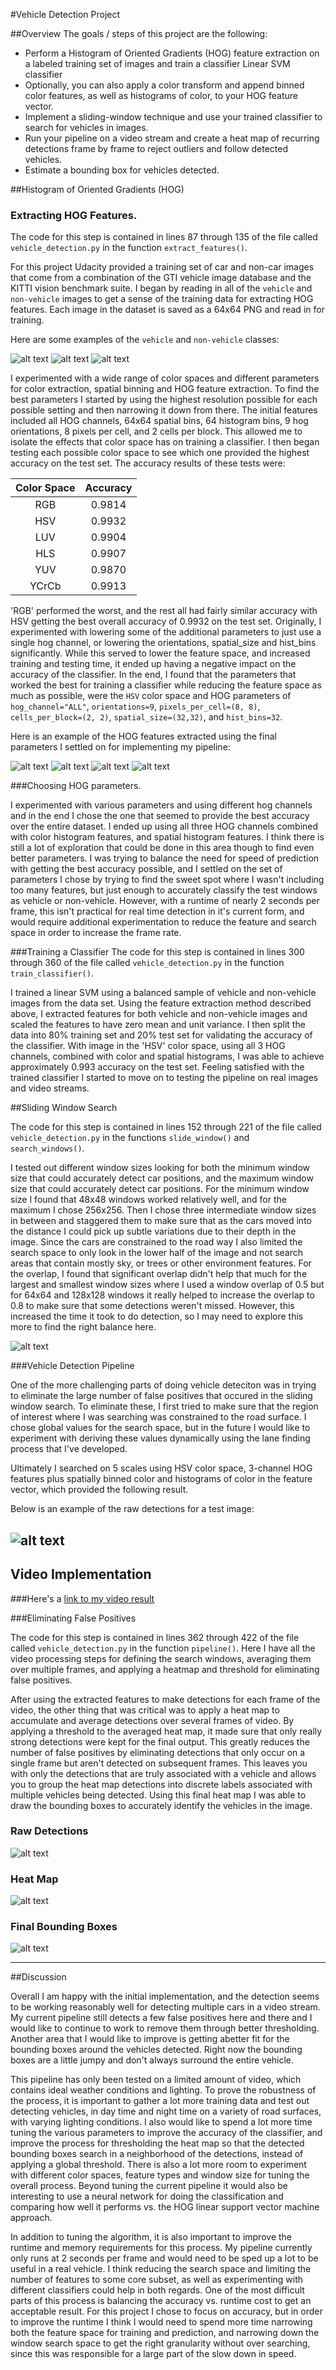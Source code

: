 #Vehicle Detection Project

##Overview
The goals / steps of this project are the following:

* Perform a Histogram of Oriented Gradients (HOG) feature extraction on a labeled training set of images and train a classifier Linear SVM classifier
* Optionally, you can also apply a color transform and append binned color features, as well as histograms of color, to your HOG feature vector. 
* Implement a sliding-window technique and use your trained classifier to search for vehicles in images.
* Run your pipeline on a video stream and create a heat map of recurring detections frame by frame to reject outliers and follow detected vehicles.
* Estimate a bounding box for vehicles detected.

[//]: # (Image References)
[image1]: ./output_images/car_noncar1.png
[image2]: ./output_images/car_noncar2.png
[image3]: ./output_images/car_noncar3.png
[image4]: ./output_images/hog_features1.png
[image5]: ./output_images/hog_features2.png
[image6]: ./output_images/hog_features3.png
[image7]: ./output_images/hog_features4.png
[image8]: ./output_images/search_windows.png
[image9]: ./output_images/detections.png
[image10]: ./output_images/heatmap.png
[image11]: ./output_images/final.png
[video1]: ./video/final.mp4

##Histogram of Oriented Gradients (HOG)

### Extracting HOG Features.

The code for this step is contained in lines 87 through 135 of the file called `vehicle_detection.py` in the function `extract_features()`.  

For this project Udacity provided a training set of car and non-car images that come from  a combination of the GTI vehicle image database and the KITTI vision benchmark suite. I began by reading in all of the `vehicle` and `non-vehicle` images to get a sense of the training data for extracting HOG features. Each image in the dataset is saved as a 64x64 PNG and read in for training. 

Here are some examples of the `vehicle` and `non-vehicle` classes:

![alt text][image1]
![alt text][image2]
![alt text][image3]

I experimented with a wide range of color spaces and different parameters for color extraction, spatial binning and HOG feature extraction. To find the best parameters I started by using the highest resolution possible for each possible setting and then narrowing it down from there. The initial features included all HOG channels, 64x64 spatial bins, 64 histogram bins, 9 hog orientations, 8 pixels per cell, and 2 cells per block. This allowed me to isolate the effects that color space has on training a classifier. I then began testing each possible color space to see which one provided the highest accuracy on the test set. The accuracy results of these tests were:

| Color Space   | Accuracy      | 
|:-------------:|:-------------:|
| RGB			| 0.9814		| 
| HSV           | 0.9932        | 
| LUV           | 0.9904        |
| HLS           | 0.9907        |
| YUV           | 0.9870        |
| YCrCb 	    | 0.9913		|

'RGB' performed the worst, and the rest all had fairly similar accuracy with HSV getting the best overall accuracy of 0.9932 on the test set. Originally, I experimented with lowering some of the additional parameters to just use a single hog channel, or lowering the orientations, spatial_size and hist_bins significantly. While this served to lower the feature space, and increased training and testing time, it ended up having a negative impact on the accuracy of the classifier. In the end, I found that the parameters that worked the best for training a classifier while reducing the feature space as much as possible, were the `HSV` color space and HOG parameters of `hog_channel="ALL"`, `orientations=9`, `pixels_per_cell=(8, 8)`, `cells_per_block=(2, 2)`, `spatial_size=(32,32)`, and `hist_bins=32`.


Here is an example of the HOG features extracted using the final parameters I settled on for implementing my pipeline:

![alt text][image4]
![alt text][image5]
![alt text][image6]
![alt text][image7]

###Choosing HOG parameters.

I experimented with various parameters and using different hog channels and in the end I chose the one that seemed to provide the best accuracy over the entire dataset. I ended up using all three HOG channels combined with color histogram features, and spatial histogram features. I think there is still a lot of exploration that could be done in this area though to find even better parameters. I was trying to balance the need for speed of prediction with getting the best accuracy possible, and I settled on the set of parameters I chose by trying to find the sweet spot where I wasn't including too many features, but just enough to accurately classify the test windows as vehicle or non-vehicle. However, with a runtime of nearly 2 seconds per frame, this isn't practical for real time detection in it's current form, and would require additional experimentation to reduce the feature and search space in order to increase the frame rate.

###Training a Classifier
The code for this step is contained in lines 300 through 360 of the file called `vehicle_detection.py` in the function `train_classifier()`.

I trained a linear SVM using a balanced sample of vehicle and non-vehicle images from the data set. Using the feature extraction method described above, I extracted features for both vehicle and non-vehicle images and scaled the features to have zero mean and unit variance. I then split the data into 80% training set and 20% test set for validating the accuracy of the classifier. With image in the 'HSV' color space, using all 3 HOG channels, combined with color and spatial histograms, I was able to achieve approximately 0.993 accuracy on the test set. Feeling satisfied with the trained classifier I started to move on to testing the pipeline on real images and video streams.

##Sliding Window Search

The code for this step is contained in lines 152 through 221 of the file called `vehicle_detection.py` in the functions `slide_window()` and `search_windows()`.

I tested out different window sizes looking for both the minimum window size that could accurately detect car positions, and the maximum window size that could accurately detect car positions. For the minimum window size I found that 48x48 windows worked relatively well, and for the maximum I chose 256x256. Then I chose three intermediate window sizes in between and staggered them to make sure that as the cars moved into the distance I could pick up subtle variations due to their depth in the image. Since the cars are constrained to the road way I also limited the search space to only look in the lower half of the image and not search areas that contain mostly sky, or trees or other environment features. For the overlap, I found that significant overlap didn't help that much for the largest and smallest window sizes where I used a window overlap of 0.5 but for 64x64 and 128x128 windows it really helped to increase the overlap to 0.8 to make sure that some detections weren't missed. However, this increased the time it took to do detection, so I may need to explore this more to find the right balance here.

![alt text][image8]

###Vehicle Detection Pipeline

One of the more challenging parts of doing vehicle deteciton was in trying to eliminate the large number of false positives that occured in the sliding window search. To eliminate these, I first tried to make sure that the region of interest where I was searching was constrained to the road surface. I chose global values for the search space, but in the future I would like to experiment with deriving these values dynamically using the lane finding process that I've developed. 

Ultimately I searched on 5 scales using HSV color space, 3-channel HOG features plus spatially binned color and histograms of color in the feature vector, which provided the following result.  

Below is an example of the raw detections for a test image:

![alt text][image9]
---

## Video Implementation

###Here's a [link to my video result](./video/final.mp4)


###Eliminating False Positives

The code for this step is contained in lines 362 through 422 of the file called `vehicle_detection.py` in the function `pipeline()`. Here I have all the video processing steps for defining the search windows, averaging them over multiple frames, and applying a heatmap and threshold for eliminating false positives.

After using the extracted features to make detections for each frame of the video, the other thing that was critical was to apply a heat map to accumulate and average detections over several frames of video. By applying a threshold to the averaged heat map, it made sure that only really strong detections were kept for the final output. This greatly reduces the number of false positives by eliminating detections that only occur on a single frame but aren't detected on subsequent frames. This leaves you with only the detections that are truly associated with a vehicle and allows you to group the heat map detections into discrete labels associated with multiple vehicles being detected. Using this final heat map I was able to draw the bounding boxes to accurately identify the vehicles in the image.

### Raw Detections
![alt text][image9]

### Heat Map
![alt text][image10]

### Final Bounding Boxes
![alt text][image11]

---

##Discussion

Overall I am happy with the initial implementation, and the detection seems to be working reasonably well for detecting multiple cars in a video stream. My current pipeline still detects a few false positives here and there and I would like to continue to work to remove them through better thresholding. Another area that I would like to improve is getting abetter fit for the bounding boxes around the vehicles detected. Right now the bounding boxes are a little jumpy and don't always surround the entire vehicle. 

This pipeline has only been tested on a limited amount of video, which contains ideal weather conditions and lighting. To prove the robustness of the process, it is important to gather a lot more training data and test out detecting vehicles, in day time and night time on a variety of road surfaces, with varying lighting conditions. I also would like to spend a lot more time tuning the various parameters to improve the accuracy of the classifier, and improve the process for thresholding the heat map so that the detected bounding boxes search in a neighborhood of the detections, instead of applying a global threshold. There is also a lot more room to experiment with different color spaces, feature types and window size for tuning the overall process. Beyond tuning the current pipeline it would also be interesting to use a neural network for doing the classification and comparing how well it performs vs. the HOG linear support vector machine approach.

In addition to tuning the algorithm, it is also important to improve the runtime and memory requirements for this process. My pipeline currently only runs at 2 seconds per frame and would need to be sped up a lot to be useful in a real vehicle. I think reducing the search space and limiting the number of features to some core subset, as well as experimenting with different classifiers could help in both regards. One of the most difficult parts of this process is balancing the accuracy vs. runtime cost to get an acceptable result. For this project I chose to focus on accuracy, but in order to improve the runtime I think I would need to spend more time narrowing both the feature space for training and prediction, and narrowing down the window search space to get the right granularity without over searching, since this was responsible for a large part of the slow down in speed.
